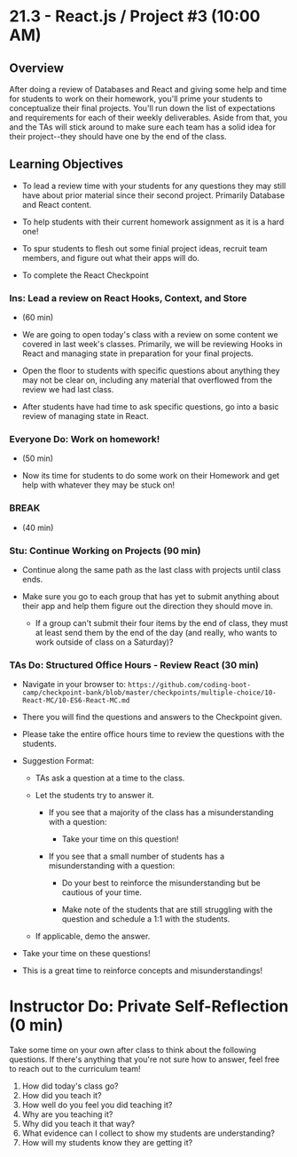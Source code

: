# 21.3 - React.js / Project #3 (10:00 AM)

## Overview

After doing a review of Databases and React and giving some help and time for students to work on their homework, you'll prime your students to conceptualize their final projects. You'll run down the list of expectations and requirements for each of their weekly deliverables. Aside from that, you and the TAs will stick around to make sure each team has a solid idea for their project--they should have one by the end of the class.

## Learning Objectives

- To lead a review time with your students for any questions they may still have about prior material since their second project. Primarily Database and React content.

- To help students with their current homework assignment as it is a hard one!

- To spur students to flesh out some finial project ideas, recruit team members, and figure out what their apps will do.

- To complete the React Checkpoint

### Ins: Lead a review on React Hooks, Context, and Store

- (60 min)

- We are going to open today's class with a review on some content we covered in last week's classes. Primarily, we will be reviewing Hooks in React and managing state in preparation for your final projects.

- Open the floor to students with specific questions about anything they may not be clear on, including any material that overflowed from the review we had last class.

- After students have had time to ask specific questions, go into a basic review of managing state in React.

### Everyone Do: Work on homework!

- (50 min)

- Now its time for students to do some work on their Homework and get help with whatever they may be stuck on!

### BREAK

- (40 min)

### Stu: Continue Working on Projects (90 min)

- Continue along the same path as the last class with projects until class ends.

- Make sure you go to each group that has yet to submit anything about their app and help them figure out the direction they should move in.

  - If a group can't submit their four items by the end of class, they must at least send them by the end of the day (and really, who wants to work outside of class on a Saturday)?

### TAs Do: Structured Office Hours - Review React (30 min)

- Navigate in your browser to: `https://github.com/coding-boot-camp/checkpoint-bank/blob/master/checkpoints/multiple-choice/10-React-MC/10-ES6-React-MC.md`

- There you will find the questions and answers to the Checkpoint given.

- Please take the entire office hours time to review the questions with the students.

- Suggestion Format:

  - TAs ask a question at a time to the class.

  - Let the students try to answer it.

    - If you see that a majority of the class has a misunderstanding with a question:

      - Take your time on this question!

    - If you see that a small number of students has a misunderstanding with a question:

      - Do your best to reinforce the misunderstanding but be cautious of your time.

      - Make note of the students that are still struggling with the question and schedule a 1:1 with the students.

  - If applicable, demo the answer.

- Take your time on these questions!

- This is a great time to reinforce concepts and misunderstandings!

# Instructor Do: Private Self-Reflection (0 min)

Take some time on your own after class to think about the following questions. If there's anything that you're not sure how to answer, feel free to reach out to the curriculum team!

1. How did today's class go?
2. How did you teach it?
3. How well do you feel you did teaching it?
4. Why are you teaching it?
5. Why did you teach it that way?
6. What evidence can I collect to show my students are understanding?
7. How will my students know they are getting it?

